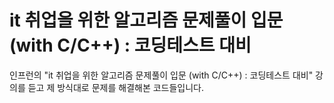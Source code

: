 # it 취업을 위한 알고리즘 문제풀이 입문 (with C/C++) : 코딩테스트 대비

인프런의 "it 취업을 위한 알고리즘 문제풀이 입문 (with C/C++) : 코딩테스트 대비" 강의를 듣고
제 방식대로 문제를 해결해본 코드들입니다.
